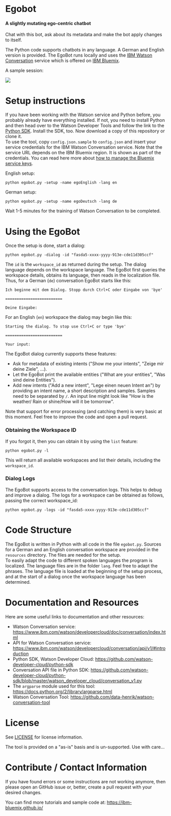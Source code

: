 # Egobot
#### A slightly mutating ego-centric chatbot
Chat with this bot, ask about its metadata and make the bot apply changes to itself.

The Python code supports chatbots in any language. A German and English version is provided. The EgoBot runs locally and uses the [IBM Watson Conversation](https://www.ibm.com/watson/developercloud/doc/conversation/index.html) service which is offered on [IBM Bluemix](http://www.ibm.com/cloud-computing/bluemix/).

A sample session:   

![](https://raw.githubusercontent.com/data-henrik/bluemix-egobot/master/images/egobot-session.en.gif)

# Setup instructions

If you have been working with the Watson service and Python before, you probably already have everything installed. If not, you need to install Python and then head over to the Watson Developer Tools and follow the link to the [Python SDK](https://github.com/watson-developer-cloud/python-sdk). Install the SDK, too. Now download a copy of this repository or clone it.   
To use the tool, copy `config.json.sample` to `config.json` and insert your service credentials for the IBM Watson Conversation service. Note that the service URL depends on the IBM Bluemix region. It is shown as part of the credentials. You can read here more about [how to manage the Bluemix service keys](https://www.ibm.com/blogs/bluemix/2017/06/manage-bluemix-service-keys-via-cli/).

English setup:   
```
python egobot.py -setup -name egoEnglish -lang en
```
German setup:
```
python egobot.py -setup -name egoDeutsch -lang de
```


Wait 1-5 minutes for the training of Watson Conversation to be completed.

# Using the EgoBot
Once the setup is done, start a dialog:   
```
python egobot.py -dialog -id "fasda5-xxxx-yyyy-913e-cde11d305ccf"
```
The `id` is the `workspace_id` as returned during the setup. The dialog language depends on the workspace language. The EgoBot first queries the workspace details, obtains its language, then reads in the localization file. Thus, for a German (`de`) conversation EgoBot starts like this:   
```
Ich beginne mit dem Dialog. Stopp durch Ctrl+C oder Eingabe von 'bye'

=========================

Deine Eingabe:
```
For an English (`en`) workspace the dialog may begin like this:
```
Starting the dialog. To stop use Ctrl+C or type 'bye'

=========================

Your input:
```
The EgoBot dialog currently supports these features:
* Ask for metadata of existing intents ("Show me your intents", "Zeige mir deine Ziele", ...).
* Let the EgoBot print the available entities ("What are your entities", "Was sind deine Entities").
* Add new intents ("Add a new intent", "Lege einen neuen Intent an") by providing an intent name, a short description and samples. Samples need to be separated by `/`. An input line might look like "How is the weather/ Rain or shine/How will it be tomorrow".

Note that support for error processing (and catching them) is very basic at this moment. Feel free to improve the code and open a pull request.

### Obtaining the Workspace ID
If you forgot it, then you can obtain it by using the `list` feature:   
```
python egobot.py -l
```
This will return all available workspaces and list their details, including the `workspace_id`.

### Dialog Logs
The EgoBot supports access to the conversation logs. This helps to debug and improve a dialog. The logs for a workspace can be obtained as follows, passing the correct workspace_id:   
```
python egobot.py -logs -id "fasda5-xxxx-yyyy-913e-cde11d305ccf"
```

# Code Structure
The EgoBot is written in Python with all code in the file `egobot.py`. Sources for a German and an English conversation workspace are provided in the `resources` directory. The files are needed for the setup.   
To easily adapt the code to different spoken languages the program is localized. The language files are in the folder `lang`. Feel free to adapt the phrases. The language file is loaded at the beginning of the setup process, and at the start of a dialog once the workspace language has been determined.

# Documentation and Resources
Here are some useful links to documentation and other resources:
* Watson Conversation service: https://www.ibm.com/watson/developercloud/doc/conversation/index.html
* API for Watson Conversation service: https://www.ibm.com/watson/developercloud/conversation/api/v1/#introduction
* Python SDK, Watson Developer Cloud: https://github.com/watson-developer-cloud/python-sdk
* Conversation API file in Python SDK: https://github.com/watson-developer-cloud/python-sdk/blob/master/watson_developer_cloud/conversation_v1.py
* The `argparse` module used for this tool: https://docs.python.org/2/library/argparse.html
* Watson Conversation Tool: https://github.com/data-henrik/watson-conversation-tool


# License
See [LICENSE](LICENSE) for license information.

The tool is provided on a "as-is" basis and is un-supported. Use with care...

# Contribute / Contact Information
If you have found errors or some instructions are not working anymore, then please open an GitHub issue or, better, create a pull request with your desired changes.

You can find more tutorials and sample code at:
https://ibm-bluemix.github.io/
